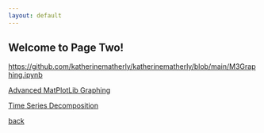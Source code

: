 ```yaml
---
layout: default
---
```


## Welcome to Page Two!

https://github.com/katherinematherly/katherinematherly/blob/main/M3Graphing.ipynb

[Advanced MatPlotLib Graphing](./M3Graphing.ipynb)

[Time Series Decomposition](./TimeSeries.html)

[back](./)

